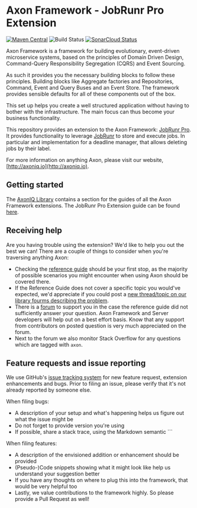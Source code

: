 # Axon Framework - JobRunr Pro Extension

[![Maven Central](https://maven-badges.herokuapp.com/maven-central/org.axonframework.extensions.jobrunrpro/axon-jobrunrpro/badge.svg)](https://maven-badges.herokuapp.com/maven-central/org.axonframework.extensions.jobrunrpro/axon-jobrunrpro/)
![Build Status](https://github.com/AxonFramework/extension-jobrunrpro/workflows/JobRunr%20Pro%20Extension/badge.svg?branch=main)
[![SonarCloud Status](https://sonarcloud.io/api/project_badges/measure?project=AxonFramework_extension-jobrunrpro&metric=alert_status)](https://sonarcloud.io/dashboard?id=AxonFramework_extension-jobrunrpro)

Axon Framework is a framework for building evolutionary, event-driven microservice systems,
based on the principles of Domain Driven Design, Command-Query Responsibility Segregation (CQRS) and Event Sourcing.

As such it provides you the necessary building blocks to follow these principles.
Building blocks like Aggregate factories and Repositories, Command, Event and Query Buses and an Event Store.
The framework provides sensible defaults for all of these components out of the box.

This set up helps you create a well structured application without having to bother with the infrastructure.
The main focus can thus become your business functionality.

This repository provides an extension to the Axon Framework: [JobRunr Pro](https://www.jobrunr.io/en/pricing/).
It provides functionality to leverage [JobRunr](https://www.jobrunr.io/) to store and execute jobs. In particular and
implementation for a deadline manager, that allows deleting jobs by their label.

For more information on anything Axon, please visit our website, [http://axoniq.io](http://axoniq.io).

## Getting started

The [AxonIQ Library](https://library.axoniq.io) contains a section for the guides of all the Axon Framework extensions.
The JobRunr Pro Extension guide can be found [here](https://library.axoniq.io/home/guides/axon-framework.html).

## Receiving help

Are you having trouble using the extension?
We'd like to help you out the best we can!
There are a couple of things to consider when you're traversing anything Axon:

* Checking the [reference guide](https://library.axoniq.io/axon-framework-references/) should be your first stop,
  as the majority of possible scenarios you might encounter when using Axon should be covered there.
* If the Reference Guide does not cover a specific topic you would've expected,
  we'd appreciate if you could post a [new thread/topic on our library fourms describing the problem](https://discuss.axoniq.io/c/26).
* There is a [forum](https://discuss.axoniq.io/) to support you in the case the reference guide did not sufficiently
  answer your question.
  Axon Framework and Server developers will help out on a best effort basis.
  Know that any support from contributors on posted question is very much appreciated on the forum.
* Next to the forum we also monitor Stack Overflow for any questions which are tagged with `axon`.

## Feature requests and issue reporting

We use GitHub's [issue tracking system](https://github.com/AxonFramework/extension-jobrunrpro/issues) for new feature
request, extension enhancements and bugs.
Prior to filing an issue, please verify that it's not already reported by someone else.

When filing bugs:

* A description of your setup and what's happening helps us figure out what the issue might be
* Do not forget to provide version you're using
* If possible, share a stack trace, using the Markdown semantic ```

When filing features:

* A description of the envisioned addition or enhancement should be provided
* (Pseudo-)Code snippets showing what it might look like help us understand your suggestion better
* If you have any thoughts on where to plug this into the framework, that would be very helpful too
* Lastly, we value contributions to the framework highly. So please provide a Pull Request as well!
 